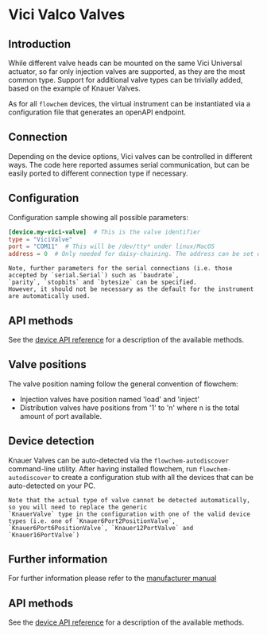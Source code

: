 # Vici Valco Valves
## Introduction
While different valve heads can be mounted on the same Vici Universal actuator, so far only injection valves are
supported, as they are the most common type.
Support for additional valve types can be trivially added, based on the example of Knauer Valves.

As for all `flowchem` devices, the virtual instrument can be instantiated via a configuration file that generates an
openAPI endpoint.


## Connection
Depending on the device options, Vici valves can be controlled in different ways.
The code here reported assumes serial communication, but can be easily ported to different connection type if necessary.

## Configuration
Configuration sample showing all possible parameters:

```toml
[device.my-vici-valve]  # This is the valve identifier
type = "ViciValve"
port = "COM11"  # This will be /dev/tty* under linux/MacOS
address = 0  # Only needed for daisy-chaining. The address can be set on the pump, see manufacturer manual.
```

```{note} Serial connection parameters
Note, further parameters for the serial connections (i.e. those accepted by `serial.Serial`) such as `baudrate`,
`parity`, `stopbits` and `bytesize` can be specified.
However, it should not be necessary as the default for the instrument are automatically used.
```

## API methods
See the [device API reference](../../api/vici_valve/api.md) for a description of the available methods.

## Valve positions
The valve position naming follow the general convention of flowchem:
* Injection valves have position named 'load' and 'inject'
* Distribution valves have positions from '1' to 'n' where n is the total amount of port available.

## Device detection
Knauer Valves can be auto-detected via the `flowchem-autodiscover` command-line utility.
After having installed flowchem, run `flowchem-autodiscover` to create a configuration stub with all the devices that
can be auto-detected on your PC.

```{note} Valve types
Note that the actual type of valve cannot be detected automatically, so you will need to replace the generic
`KnauerValve` type in the configuration with one of the valid device types (i.e. one of `Knauer6Port2PositionValve`,
`Knauer6Port6PositionValve`, `Knauer12PortValve` and `Knauer16PortValve`)
```

## Further information
For further information please refer to the [manufacturer manual](vici_valve.pdf)

## API methods
See the [device API reference](../../api/Runzen/api.md) for a description of the available methods.

